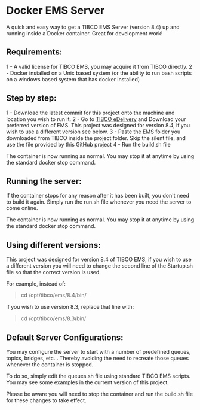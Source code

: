# Docker EMS Server

A quick and easy way to get a TIBCO EMS Server (version 8.4) up and running inside a Docker container. Great for development work!

## Requirements:

1 - A valid license for TIBCO EMS, you may acquire it from TIBCO directly.
2 - Docker installed on a Unix based system (or the ability to run bash scripts on a windows based system that has docker installed)


## Step by step:

1 - Download the latest commit for this project onto the machine and location you wish to run it.
2 - Go to [TIBCO eDelivery](https://edelivery.tibco.com) and Download your preferred version of EMS. This project was designed for version 8.4, if you wish to use a different version see below.
3 - Paste the EMS folder you downloaded from TIBCO inside the project folder. Skip the silent file, and use the file provided by this GitHub project
4 - Run the build.sh file

The container is now running as normal. You may stop it at anytime by using the standard docker stop command.


## Running the server:

If the container stops for any reason after it has been built, you don't need to build it again. Simply run the run.sh file whenever you need the server to come online.

The container is now running as normal. You may stop it at anytime by using the standard docker stop command.


## Using different versions:

This project was designed for version 8.4 of TIBCO EMS, if you wish to use a different version you will need to change the second line of the Startup.sh file so that the correct version is used.

For example, instead of:

>cd /opt/tibco/ems/8.4/bin/

if you wish to use version 8.3, replace that line with:

>cd /opt/tibco/ems/8.3/bin/


## Default Server Configurations:

You may configure the server to start with a number of predefined queues, topics, bridges, etc... Thereby avoiding the need to recreate those queues whenever the container is stopped.

To do so, simply edit the queues.sh file using standard TIBCO EMS scripts. You may see some examples in the current version of this project.

Please be aware you will need to stop the container and run the build.sh file for these changes to take effect.
